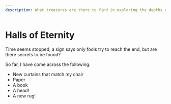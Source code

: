 ```yaml
---
description: What treasures are there to find in exploring the depths of the Halls?
---
```


# Halls of Eternity

Time seems stopped, a sign says only fools try to reach the end, but are there secrets to be found?

So far, I have come across the following:

* New curtains that match my chair
* Paper
* A book
* A head!
* A new rug!

